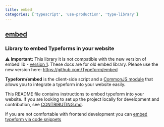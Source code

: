 ```yaml
---
title: embed
categories: ['typescript', 'use-production', 'type-library']
---
```

## [embed](https://github.com/Typeform/embed)

### Library to embed Typeforms in your website


⚠️ **Important:** This library it is not compatible with the new version of embed lib - [version 1](https://github.com/Typeform/embed). These docs are for old embed library. Please use the new version here: https://github.com/Typeform/embed

**Typeform/embed** is the client-side script and a [CommonJS module](http://webpack.github.io/docs/commonjs.html) that allows you to integrate a typeform into your website easily.

This README file contains instructions to embed typeform into your website. If you are looking to set up the project locally for development and contribution, see [CONTRIBUTING.md](CONTRIBUTING.md).

If you are not comfortable with frontend development you can [embed typeform via code snippets](https://www.typeform.com/help/embed-a-typeform/)
